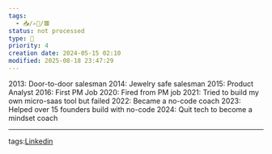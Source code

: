 ```yaml
---
tags:
  - 📥️/✍🏻/🟥
status: not processed
type: 💼
priority: 4
creation date: 2024-05-15 02:10
modified: 2025-08-18 23:47:29
---
```

2013: Door-to-door salesman
2014: Jewelry safe salesman
2015: Product Analyst
2016: First PM Job
2020: Fired from PM job
2021: Tried to build my own micro-saas tool but failed
2022: Became a no-code coach
2023: Helped over 15 founders build with no-code
2024: Quit tech to become a mindset coach


---
tags:[Linkedin](linkedin)